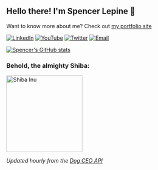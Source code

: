 <!-- [![Spencer's GitHub Banner](./assets/GitHubHeader.png)](https://spencerlepine.com)
 -->
## Hello there! I'm Spencer Lepine 👋

<!-- [![Spencer's GitHub Banner](./assets/GitHubHeader.png)](https://spencerlepine.com) -->

Want to know more about me? Check out [my portfolio site](https://spencerlepine.com/)

[![LinkedIn](https://img.shields.io/badge/LinkedIn-0077B5?style=for-the-badge&logo=linkedin&logoColor=white)](https://www.linkedin.com/in/spencer-lepine/)
[![YouTube](https://img.shields.io/badge/Youtube-f54257?style=for-the-badge&logo=youtube&logoColor=white)](https://www.youtube.com/channel/UCBL6vAHJZqUlyJp-rcFU55Q)
[![Twitter](https://img.shields.io/badge/Twitter-1DA1F2?style=for-the-badge&logo=twitter&logoColor=white)](https://twitter.com/spencerlepine)
[![Email](https://img.shields.io/badge/Email-f54257?style=for-the-badge&logo=gmail&logoColor=white)](mailto:spencer.sayhello@gmail.com)

[![Spencer's GitHub stats](https://github-readme-stats.vercel.app/api?username=spencerlepine&hide=stars&show_icons=true&theme=dark)](https://github.com/spencerlepine)
<!-- 
[![Top Langs](https://github-readme-stats.vercel.app/api/top-langs/?username=anuraghazra&layout=compact)](https://github.com/anuraghazra/github-readme-stats) -->

### Behold, the almighty Shiba:

<a href="https://twitter.com/manyshiba">
  <img height="200px" src="https://images.dog.ceo/breeds/shiba/mamehiko01.jpg" alt="Shiba Inu"></img>
</a>

_Updated hourly from the [Dog CEO API](https://dog.ceo/)_

<!-- Old Social Badges -->
<!-- [![Views](https://komarev.com/ghpvc/?username=spencerlepine&style=flat)](https://github.com/spencerlepine) -->
<!-- [![GitHub:spencerlepine](https://img.shields.io/github/followers/spencerlepine?label=follow&style=social)](https://github.com/spencerlepine) -->
<!-- [![Twitter:spencerlepine](https://img.shields.io/twitter/follow/spencerlepine?style=social)](https://twitter.com/spencerlepine) -->
<!-- [![Linkedin:Spencer Lepine](https://img.shields.io/badge/-Spencer_Lepine-blue?style=flat-square&logo=Linkedin&logoColor=white&link=https://www.linkedin.com/in/spencer-lepine/)](https://www.linkedin.com/in/spencerlepine/) -->
<!-- [![YouTube](https://img.shields.io/badge/YouTube-FF0000?style=for-the-badge&logo=youtube&logoColor=white)](https://www.youtube.com/channel/UCBL6vAHJZqUlyJp-rcFU55Q) -->


<!--
[![LinkedIn](https://img.shields.io/badge/spencerlepine%20-%230077B5.svg?&style=flat-square&logo=linkedin&logoColor=white&link=https://www.linkedin.com/in/spencerlepine/)](https://www.linkedin.com/in/spencerlepine/)
[![GitHub](https://img.shields.io/badge/spencerlepine%20-%23121011.svg?&style=flat-square&logo=github&logoColor=white&link=https://github.com/spencerlepine)](https://github.com/spencerlepine)
[![Salesforce](https://img.shields.io/badge/spencerlepine%20-%2300A1E0.svg?&style=flat-square&logo=salesforce&logoColor=white&link=https://trailblazer.me/id/spencerlepine)](https://trailblazer.me/id/spencerlepine)
[![Gmail](https://img.shields.io/badge/spencerlepine%20-%23D14836.svg?&style=flat-square&logo=gmail&logoColor=white&link=mailto:hello@spencerlepine.com)](mailto:hellp@spencerlepine.com)
[![Twitter](https://img.shields.io/badge/spencerlepine%20-%231DA1F2.svg?&style=flat-square&logo=Twitter&logoColor=white&link=https://twitter.com/spencerlepine/)](https://twitter.com/spencerlepine/) -->


<!-- ### Languages & Tools
![React](https://img.shields.io/badge/React%20-%2320232a.svg?&style=flat-square&logo=react&logoColor=%2361DAFB)
![HTML](https://img.shields.io/badge/HTML5%20-%23E34F26.svg?&style=flat-square&logo=html5&logoColor=white)
![CSS](https://img.shields.io/badge/CSS3%20-%231572B6.svg?&style=flat-square&logo=css3&logoColor=white)
![Storybook](https://img.shields.io/badge/Storybook%20-%23FF4785.svg?&style=flat-square&logo=storybook&logoColor=white)
![Jest](https://img.shields.io/badge/Jest%20-%23C21325.svg?&style=flat-square&logo=Jest&logoColor=white)
![Git](https://img.shields.io/badge/Git%20-%23F05033.svg?&style=flat-square&logo=git&logoColor=white)
![VSCode](https://img.shields.io/badge/VS%20Code%20-%23007ACC.svg?&style=flat-square&logo=visual-studio-code&logoColor=white)

![Apex](https://img.shields.io/badge/Apex%20-%2300A1E0.svg?&style=flat-square&logo=salesforce&logoColor=white)
![Node](https://img.shields.io/badge/Node.js%20-%2343853D.svg?&style=flat-square&logo=node.js&logoColor=white)
![Express](https://img.shields.io/badge/Express%20-%23404d59.svg?&style=flat-square)
![MySQL](https://img.shields.io/badge/MySQL-%2300f.svg?&style=flat-square&logo=mysql&logoColor=white)
![PostgreSQL](https://img.shields.io/badge/PostgreSQL-%23316192.svg?&style=flat-square&logo=postgresql&logoColor=white)
![MongoDB](https://img.shields.io/badge/MongoDB-%234ea94b.svg?&style=flat-square&logo=mongodb&logoColor=white)
![webpack](https://img.shields.io/badge/webpack%20-%238DD6F9.svg?&style=flat-square&logo=webpack&logoColor=black) -->

